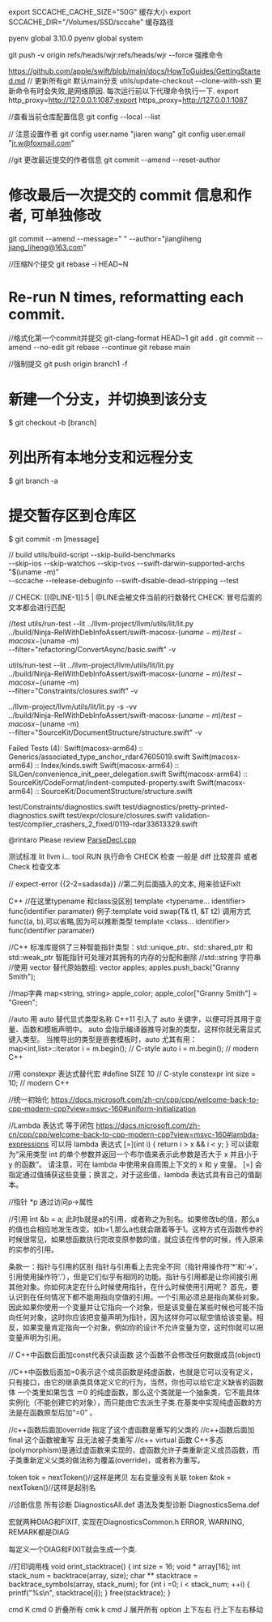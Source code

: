 export SCCACHE_CACHE_SIZE="50G" 缓存大小
export SCCACHE_DIR="/Volumes/SSD/sccahe" 缓存路径




pyenv global 3.10.0
pyenv global system

git push -v origin refs/heads/wjr:refs/heads/wjr  --force 强推命令


https://github.com/apple/swift/blob/main/docs/HowToGuides/GettingStarted.md
// 更新所有git 默认main分支
utils/update-checkout --clone-with-ssh
更新命令有时会失败,是网络原因. 每次运行前以下代理命令执行一下.
export http_proxy=http://127.0.0.1:1087;export https_proxy=http://127.0.0.1:1087



//查看当前仓库配置信息
git config --local  --list


// 注意设置作者
git config user.name "jiaren wang"
git config user.email "jr.w@foxmail.com"

//git 更改最近提交的作者信息
git commit --amend --reset-author

# 修改最后一次提交的 commit 信息和作者, 可单独修改
git commit --amend --message=" " --author="jiangliheng <jiang_liheng@163.com>"

//压缩N个提交
git rebase -i HEAD~N
# Re-run N times, reformatting each commit.

//格式化第一个commit并提交
git-clang-format HEAD~1
git add .
git commit --amend --no-edit
git rebase --continue
git rebase main

//强制提交
git push origin branch1 -f

# 新建一个分支，并切换到该分支
$ git checkout -b [branch]

# 列出所有本地分支和远程分支
$ git branch -a

# 提交暂存区到仓库区
$ git commit -m [message]


// build 
utils/build-script --skip-build-benchmarks \
  --skip-ios --skip-watchos --skip-tvos --swift-darwin-supported-archs "$(uname -m)" \
  --sccache --release-debuginfo --swift-disable-dead-stripping --test


  // CHECK: [[@LINE-1]]:5 |  @LINE会被文件当前的行数替代  CHECK: 冒号后面的文本都会进行匹配


//test
utils/run-test --lit ../llvm-project/llvm/utils/lit/lit.py \
  ../build/Ninja-RelWithDebInfoAssert/swift-macosx-$(uname -m)/test-macosx-$(uname -m) \
  --filter="refactoring/ConvertAsync/basic.swift" -v

  utils/run-test --lit ../llvm-project/llvm/utils/lit/lit.py \
  ../build/Ninja-RelWithDebInfoAssert/swift-macosx-$(uname -m)/test-macosx-$(uname -m) \
  --filter="Constraints/closures.swift" -v


  ../llvm-project/llvm/utils/lit/lit.py -s -vv \
  ../build/Ninja-RelWithDebInfoAssert/swift-macosx-$(uname -m)/test-macosx-$(uname -m) \
  --filter="SourceKit/DocumentStructure/structure.swift" -v

  Failed Tests (4):
  Swift(macosx-arm64) :: Generics/associated_type_anchor_rdar47605019.swift
  Swift(macosx-arm64) :: Index/kinds.swift
  Swift(macosx-arm64) :: SILGen/convenience_init_peer_delegation.swift
  Swift(macosx-arm64) :: SourceKit/CodeFormat/indent-computed-property.swift
  Swift(macosx-arm64) :: SourceKit/DocumentStructure/structure.swift

  test/Constraints/diagnostics.swift
  test/diagnostics/pretty-printed-diagnostics.swift
  test/expr/closure/closures.swift
  validation-test/compiler_crashers_2_fixed/0119-rdar33613329.swift


 @rintaro Please review [ParseDecl.cpp](asdasd)
 
 
 测试标准
 lit llvm i... tool
 RUN 执行命令
 CHECK 检查 
 一般是 diff 比较差异 或者 Check 检查文本

 // expect-error {{2-2=sadasda}} //第二列后面插入的文本, 用来验证FixIt
 


 C++
 //在这里typename 和class没区别
 template <typename... identifier> func(identifier paramater) 例子:template<typename T> void swap(T&  t1, &T t2) 调用方式  func<int>((a, b),<int>可以省略,因为可以推断类型
 template <class... identifier> func(identifier paramater) 


//C++ 标准库提供了三种智能指针类型：std::unique_ptr、std::shared_ptr 和 std::weak_ptr 智能指针可处理对其拥有的内存的分配和删除
//std::string 字符串
//使用 vector 替代原始数组:
  vector<string> apples;
  apples.push_back("Granny Smith");

//map字典
map<string, string> apple_color;
apple_color["Granny Smith"] = "Green";

//auto
用 auto 替代显式类型名称
C++11 引入了 auto 关键字，以便可将其用于变量、函数和模板声明中。 auto 会指示编译器推导对象的类型，这样你就无需显式键入类型。 当推导出的类型是嵌套模板时，auto 尤其有用：
map<int,list<string>>::iterator i = m.begin(); // C-style
auto i = m.begin(); // modern C++


//用 constexpr 表达式替代宏
#define SIZE 10 // C-style
constexpr int size = 10; // modern C++

//统一初始化 https://docs.microsoft.com/zh-cn/cpp/cpp/welcome-back-to-cpp-modern-cpp?view=msvc-160#uniform-initialization

//Lambda 表达式 等于闭包 https://docs.microsoft.com/zh-cn/cpp/cpp/welcome-back-to-cpp-modern-cpp?view=msvc-160#lambda-expressions
可以将 lambda 表达式 [=](int i) { return i > x && i < y; } 可以读取为“采用类型 int 的单个参数并返回一个布尔值来表示此参数是否大于 x 并且小于 y 的函数”。 请注意，可在 lambda 中使用来自周围上下文的 x 和 y 变量。 [=] 会指定通过值捕获这些变量；换言之，对于这些值，lambda 表达式具有自己的值副本。


//指针 *p
通过访问p->属性

//引用
int &b = a;
此时b就是a的引用，或者称之为别名。如果修改b的值，那么a的值也会相应地发生改变。如b=1,那么a也就会跟着等于1。这种方式在函数传参的时候很常见，如果想函数执行完改变原参数的值，就应该在传参的时候，传入原来的实参的引用。

条款一：指针与引用的区别
指针与引用看上去完全不同（指针用操作符’*’和’->’，引用使用操作符’.’），但是它们似乎有相同的功能。指针与引用都是让你间接引用其他对象。你如何决定在什么时候使用指针，在什么时候使用引用呢？
首先，要认识到在任何情况下都不能用指向空值的引用。一个引用必须总是指向某些对象。因此如果你使用一个变量并让它指向一个对象，但是该变量在某些时候也可能不指向任何对象，这时你应该把变量声明为指针，因为这样你可以赋空值给该变量。相反，如果变量肯定指向一个对象，例如你的设计不允许变量为空，这时你就可以把变量声明为引用。

// C++中函数后面加const代表只读函数 这个函数不会修改任何数据成员(object)

//C++中函数后面加=0表示这个成员函数是纯虚函数，也就是它可以没有定义，只有接口，由它的继承类具体定义它的行为，当然，你也可以给它定义缺省的函数体
一个类里如果包含 ＝0 的纯虚函数，那么这个类就是一个抽象类，它不能具体实例化（不能创建它的对象），而只能由它去派生子类.在基类中实现纯虚函数的方法是在函数原型后加“=0” 。

//c++函数后面加override 指定了这个虚函数是重写的父类的
//c++函数后面加final  这个函数被重写 且无法被子类重写
//c++ virtual 函数
C++多态(polymorphism)是通过虚函数来实现的，虚函数允许子类重新定义成员函数，而子类重新定义父类的做法称为覆盖(override)，或者称为重写。

token tok = nextToken()//这样是拷贝 左右变量没有关联
token &tok = nextToken()//这样是起别名


//诊断信息
所有诊断      DiagnosticsAll.def
语法及类型诊断 DiagnosticsSema.def

宏就两种DIAG和FIXIT,  实现在DiagnosticsCommon.h 
ERROR, WARNING, REMARK都是DIAG

每定义一个DIAG和FIXIT就会生成一个类.

//打印调用栈
void orint_stacktrace() {
  int size = 16;
  void * array[16];
  int stack_num = backtrace(array, size);
  char ** stacktrace = backtrace_symbols(array, stack_num);
  for (int i =0; i < stack_num; ++i) {
  printf("%s\n", stacktrace[i]);
  }
  free(stacktrace);
}

cmd K cmd 0 折叠所有
cmk k cmd J 展开所有
option 上下左右 行上下左右移动

